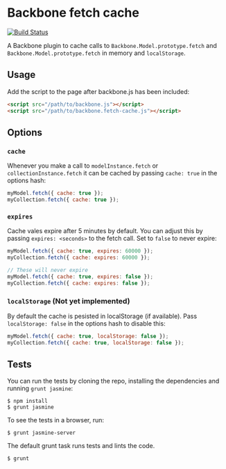 # Backbone fetch cache

[![Build Status](https://travis-ci.org/mrappleton/backbone-fetch-cache.png?branch=master)](https://travis-ci.org/mrappleton/backbone-fetch-cache)

A Backbone plugin to cache calls to `Backbone.Model.prototype.fetch` and
`Backbone.Model.prototype.fetch` in memory and `localStorage`.

## Usage
Add the script to the page after backbone.js has been included:

```html
<script src="/path/to/backbone.js"></script>
<script src="/path/to/backbone.fetch-cache.js"></script>
```

## Options
### `cache`
Whenever you make a call to `modelInstance.fetch` or `collectionInstance.fetch`
it can be cached by passing `cache: true` in the options hash:

```js
myModel.fetch({ cache: true });
myCollection.fetch({ cache: true });
```

### `expires`

Cache vales expire after 5 minutes by default. You can adjust this by passing
`expires: <seconds>` to the fetch call. Set to `false` to never expire:

```js
myModel.fetch({ cache: true, expires: 60000 });
myCollection.fetch({ cache: expires: 60000 });

// These will never expire
myModel.fetch({ cache: true, expires: false });
myCollection.fetch({ cache: expires: false });
```

### `localStorage` (Not yet implemented)
By default the cache is pesisted in localStorage (if available). Pass
`localStorage: false` in the options hash to disable this:

```js
myModel.fetch({ cache: true, localStorage: false });
myCollection.fetch({ cache: true, localStorage: false });
```

## Tests
You can run the tests by cloning the repo, installing the dependencies and
running `grunt jasmine`:

```
$ npm install
$ grunt jasmine
```

To see the tests in a browser, run:

```
$ grunt jasmine-server
```

The default grunt task runs tests and lints the code.

```
$ grunt
```
